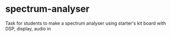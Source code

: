 spectrum-analyser
=================

Task for students to make a spectrum analyser using starter's kit board with DSP, display, audio in